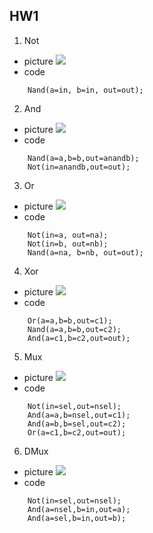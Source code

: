 ## HW1
1. Not
* picture
![](55650.jpg)
* code
```
    Nand(a=in, b=in, out=out);
```
2. And
* picture
![](55651.jpg)
* code
```
    Nand(a=a,b=b,out=anandb);
    Not(in=anandb,out=out);
```
3. Or
* picture
![](55652.jpg)
* code
```
    Not(in=a, out=na);
    Not(in=b, out=nb);
    Nand(a=na, b=nb, out=out);
```
4. Xor
* picture
![](55653.jpg)
* code
```
    Or(a=a,b=b,out=c1);
    Nand(a=a,b=b,out=c2);
    And(a=c1,b=c2,out=out);
```
5. Mux
* picture
![](55654.jpg)
* code
```
    Not(in=sel,out=nsel);
    And(a=a,b=nsel,out=c1);
    And(a=b,b=sel,out=c2);
    Or(a=c1,b=c2,out=out);
```
6. DMux
* picture
![](55655.jpg)
* code
```
    Not(in=sel,out=nsel);
    And(a=nsel,b=in,out=a);
    And(a=sel,b=in,out=b);
```